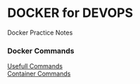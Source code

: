 # DOCKER for DEVOPS
Docker Practice Notes

### Docker Commands
[Usefull Commands](./dockercommands.md)  
[Container Commands](./containers.md)